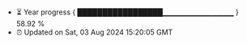 - ⏳ Year progress { █████████████████▁▁▁▁▁▁▁▁▁▁▁▁▁ } 58.92 %
- ⏰ Updated on Sat, 03 Aug 2024 15:20:05 GMT

